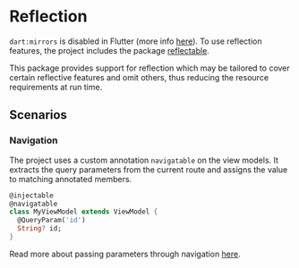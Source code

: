 # Reflection

`dart:mirrors` is disabled in Flutter (more info [here](https://docs.flutter.dev/resources/faq#does-flutter-come-with-a-reflection--mirrors-system)). To use reflection features, the project includes the package [reflectable](https://pub.dev/packages/reflectable).

This package provides support for reflection which may be tailored to cover certain reflective features and omit others, thus reducing the resource requirements at run time.

## Scenarios


### Navigation

The project uses a custom annotation `navigatable` on the view models. It extracts the query parameters from the current route and assigns the value to matching annotated members.

```dart
@injectable
@navigatable
class MyViewModel extends ViewModel {
  @QueryParam('id')
  String? id;
}
```

Read more about passing parameters through navigation [here](presentation/navigation.md#passing-parameter).